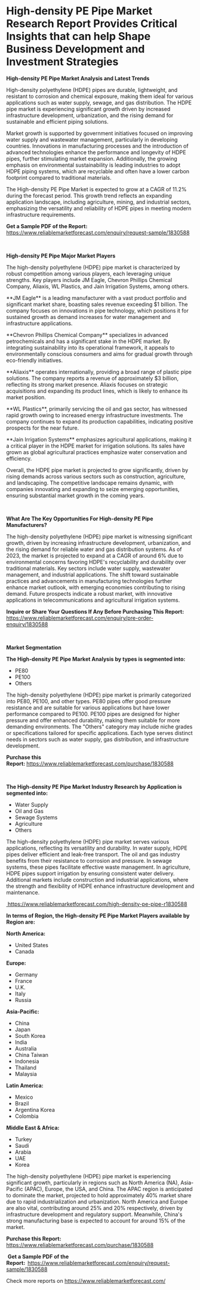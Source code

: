 <p><h1>High-density PE Pipe Market Research Report Provides Critical Insights that can help Shape Business Development and Investment Strategies</h1></p><p><strong>High-density PE Pipe Market Analysis and Latest Trends</strong></p>
<p><p>High-density polyethylene (HDPE) pipes are durable, lightweight, and resistant to corrosion and chemical exposure, making them ideal for various applications such as water supply, sewage, and gas distribution. The HDPE pipe market is experiencing significant growth driven by increased infrastructure development, urbanization, and the rising demand for sustainable and efficient piping solutions.</p><p>Market growth is supported by government initiatives focused on improving water supply and wastewater management, particularly in developing countries. Innovations in manufacturing processes and the introduction of advanced technologies enhance the performance and longevity of HDPE pipes, further stimulating market expansion. Additionally, the growing emphasis on environmental sustainability is leading industries to adopt HDPE piping systems, which are recyclable and often have a lower carbon footprint compared to traditional materials.</p><p>The High-density PE Pipe Market is expected to grow at a CAGR of 11.2% during the forecast period. This growth trend reflects an expanding application landscape, including agriculture, mining, and industrial sectors, emphasizing the versatility and reliability of HDPE pipes in meeting modern infrastructure requirements.</p></p>
<p><strong>Get a Sample PDF of the Report:&nbsp;</strong> <a href="https://www.reliablemarketforecast.com/enquiry/request-sample/1830588?utm_campaign=2308&utm_medium=2&utm_source=Github&utm_content=ia&utm_term=03042025&utm_id=high-density-pe-pipe">https://www.reliablemarketforecast.com/enquiry/request-sample/1830588</a></p>
<p>&nbsp;</p>
<p><strong>High-density PE Pipe Major Market Players</strong></p>
<p><p>The high-density polyethylene (HDPE) pipe market is characterized by robust competition among various players, each leveraging unique strengths. Key players include JM Eagle, Chevron Phillips Chemical Company, Aliaxis, WL Plastics, and Jain Irrigation Systems, among others.</p><p>**JM Eagle** is a leading manufacturer with a vast product portfolio and significant market share, boasting sales revenue exceeding $1 billion. The company focuses on innovations in pipe technology, which positions it for sustained growth as demand increases for water management and infrastructure applications.</p><p>**Chevron Phillips Chemical Company** specializes in advanced petrochemicals and has a significant stake in the HDPE market. By integrating sustainability into its operational framework, it appeals to environmentally conscious consumers and aims for gradual growth through eco-friendly initiatives.</p><p>**Aliaxis** operates internationally, providing a broad range of plastic pipe solutions. The company reports a revenue of approximately $3 billion, reflecting its strong market presence. Aliaxis focuses on strategic acquisitions and expanding its product lines, which is likely to enhance its market position.</p><p>**WL Plastics**, primarily servicing the oil and gas sector, has witnessed rapid growth owing to increased energy infrastructure investments. The company continues to expand its production capabilities, indicating positive prospects for the near future.</p><p>**Jain Irrigation Systems** emphasizes agricultural applications, making it a critical player in the HDPE market for irrigation solutions. Its sales have grown as global agricultural practices emphasize water conservation and efficiency.</p><p>Overall, the HDPE pipe market is projected to grow significantly, driven by rising demands across various sectors such as construction, agriculture, and landscaping. The competitive landscape remains dynamic, with companies innovating and expanding to seize emerging opportunities, ensuring substantial market growth in the coming years.</p></p>
<p>&nbsp;</p>
<p><strong>What Are The Key Opportunities For High-density PE Pipe Manufacturers?</strong></p>
<p><p>The high-density polyethylene (HDPE) pipe market is witnessing significant growth, driven by increasing infrastructure development, urbanization, and the rising demand for reliable water and gas distribution systems. As of 2023, the market is projected to expand at a CAGR of around 6% due to environmental concerns favoring HDPE's recyclability and durability over traditional materials. Key sectors include water supply, wastewater management, and industrial applications. The shift toward sustainable practices and advancements in manufacturing technologies further enhance market outlook, with emerging economies contributing to rising demand. Future prospects indicate a robust market, with innovative applications in telecommunications and agricultural irrigation systems.</p></p>
<p><strong>Inquire or Share Your Questions If Any Before Purchasing This Report:</strong> <a href="https://www.reliablemarketforecast.com/enquiry/pre-order-enquiry/1830588?utm_campaign=2308&utm_medium=2&utm_source=Github&utm_content=ia&utm_term=03042025&utm_id=high-density-pe-pipe">https://www.reliablemarketforecast.com/enquiry/pre-order-enquiry/1830588</a></p>
<p>&nbsp;</p>
<p><strong>Market Segmentation</strong></p>
<p><strong>The High-density PE Pipe Market Analysis by types is segmented into:</strong></p>
<p><ul><li>PE80</li><li>PE100</li><li>Others</li></ul></p>
<p><p>The high-density polyethylene (HDPE) pipe market is primarily categorized into PE80, PE100, and other types. PE80 pipes offer good pressure resistance and are suitable for various applications but have lower performance compared to PE100. PE100 pipes are designed for higher pressure and offer enhanced durability, making them suitable for more demanding environments. The "Others" category may include niche grades or specifications tailored for specific applications. Each type serves distinct needs in sectors such as water supply, gas distribution, and infrastructure development.</p></p>
<p><strong>Purchase this Report:&nbsp;</strong><a href="https://www.reliablemarketforecast.com/purchase/1830588?utm_campaign=2308&utm_medium=2&utm_source=Github&utm_content=ia&utm_term=03042025&utm_id=high-density-pe-pipe">https://www.reliablemarketforecast.com/purchase/1830588</a></p>
<p>&nbsp;</p>
<p><strong>The High-density PE Pipe Market Industry Research by Application is segmented into:</strong></p>
<p><ul><li>Water Supply</li><li>Oil and Gas</li><li>Sewage Systems</li><li>Agriculture</li><li>Others</li></ul></p>
<p><p>The high-density polyethylene (HDPE) pipe market serves various applications, reflecting its versatility and durability. In water supply, HDPE pipes deliver efficient and leak-free transport. The oil and gas industry benefits from their resistance to corrosion and pressure. In sewage systems, these pipes facilitate effective waste management. In agriculture, HDPE pipes support irrigation by ensuring consistent water delivery. Additional markets include construction and industrial applications, where the strength and flexibility of HDPE enhance infrastructure development and maintenance.</p></p>
<p><a href="https://www.reliablemarketforecast.com/high-density-pe-pipe-r1830588?utm_campaign=2308&utm_medium=2&utm_source=Github&utm_content=ia&utm_term=03042025&utm_id=high-density-pe-pipe">&nbsp;https://www.reliablemarketforecast.com/high-density-pe-pipe-r1830588</a></p>
<p><strong>In terms of Region, the High-density PE Pipe Market Players available by Region are:</strong></p>
<p>
    <p> <strong> North America: </strong>
        <ul>
            <li>United States</li>
            <li>Canada</li>
        </ul>
        </p> 
    <p> <strong> Europe: </strong>
        <ul>
            <li>Germany</li>
            <li>France</li>
            <li>U.K.</li>
            <li>Italy</li>
            <li>Russia</li>
        </ul>
        </p> 
    <p> <strong> Asia-Pacific: </strong>
        <ul>
            <li>China</li>
            <li>Japan</li>
            <li>South Korea</li>
            <li>India</li>
            <li>Australia</li>
            <li>China Taiwan</li>
            <li>Indonesia</li>
            <li>Thailand</li>
            <li>Malaysia</li>
        </ul>
        </p> 
    <p> <strong> Latin America: </strong>
        <ul>
            <li>Mexico</li>
            <li>Brazil</li>
            <li>Argentina Korea</li>
            <li>Colombia</li>
        </ul>
        </p> 
    <p> <strong> Middle East & Africa: </strong>
        <ul>
            <li>Turkey</li>
            <li>Saudi</li>
            <li>Arabia</li>
            <li>UAE</li>
            <li>Korea</li>
        </ul>
    </p>
    </p>
<p><p>The high-density polyethylene (HDPE) pipe market is experiencing significant growth, particularly in regions such as North America (NA), Asia-Pacific (APAC), Europe, the USA, and China. The APAC region is anticipated to dominate the market, projected to hold approximately 40% market share due to rapid industrialization and urbanization. North America and Europe are also vital, contributing around 25% and 20% respectively, driven by infrastructure development and regulatory support. Meanwhile, China's strong manufacturing base is expected to account for around 15% of the market.</p></p>
<p><strong>Purchase this Report: </strong><a href="https://www.reliablemarketforecast.com/purchase/1830588?utm_campaign=2308&utm_medium=2&utm_source=Github&utm_content=ia&utm_term=03042025&utm_id=high-density-pe-pipe">https://www.reliablemarketforecast.com/purchase/1830588</a></p>
<p>&nbsp;<strong>Get a Sample PDF of the Report:&nbsp;&nbsp;</strong><a href="https://www.reliablemarketforecast.com/enquiry/request-sample/1830588?utm_campaign=2308&utm_medium=2&utm_source=Github&utm_content=ia&utm_term=03042025&utm_id=high-density-pe-pipe">https://www.reliablemarketforecast.com/enquiry/request-sample/1830588</a></p>
<p><strong></strong></p>
<p>Check more reports on <a href="https://www.reliablemarketforecast.com/?utm_campaign=2308&utm_medium=2&utm_source=Github&utm_content=ia&utm_term=03042025&utm_id=high-density-pe-pipe">https://www.reliablemarketforecast.com/</a></p>